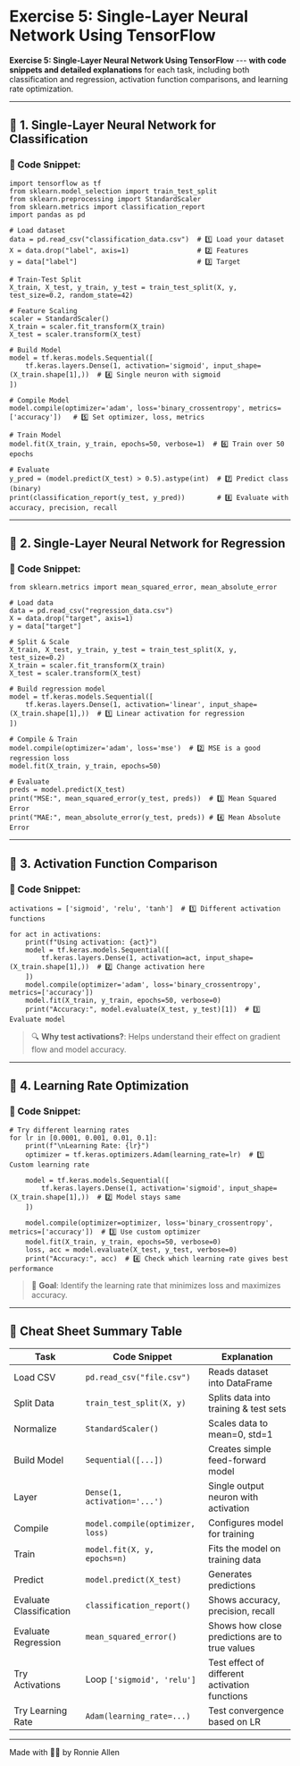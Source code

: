 # Exercise 5: Single-Layer Neural Network Using TensorFlow

**Exercise 5: Single-Layer Neural Network Using TensorFlow** --- **with code snippets and detailed explanations** for each task, including both classification and regression, activation function comparisons, and learning rate optimization.

* * * * *

🧠 1. **Single-Layer Neural Network for Classification**
--------------------------------------------------------

### 🔸 Code Snippet:

```
import tensorflow as tf
from sklearn.model_selection import train_test_split
from sklearn.preprocessing import StandardScaler
from sklearn.metrics import classification_report
import pandas as pd

# Load dataset
data = pd.read_csv("classification_data.csv")  # 1️⃣ Load your dataset
X = data.drop("label", axis=1)                 # 2️⃣ Features
y = data["label"]                              # 3️⃣ Target

# Train-Test Split
X_train, X_test, y_train, y_test = train_test_split(X, y, test_size=0.2, random_state=42)

# Feature Scaling
scaler = StandardScaler()
X_train = scaler.fit_transform(X_train)
X_test = scaler.transform(X_test)

# Build Model
model = tf.keras.models.Sequential([
    tf.keras.layers.Dense(1, activation='sigmoid', input_shape=(X_train.shape[1],))  # 4️⃣ Single neuron with sigmoid
])

# Compile Model
model.compile(optimizer='adam', loss='binary_crossentropy', metrics=['accuracy'])   # 5️⃣ Set optimizer, loss, metrics

# Train Model
model.fit(X_train, y_train, epochs=50, verbose=1)  # 6️⃣ Train over 50 epochs

# Evaluate
y_pred = (model.predict(X_test) > 0.5).astype(int)  # 7️⃣ Predict class (binary)
print(classification_report(y_test, y_pred))        # 8️⃣ Evaluate with accuracy, precision, recall

```

* * * * *

🧠 2. **Single-Layer Neural Network for Regression**
----------------------------------------------------

### 🔸 Code Snippet:

```
from sklearn.metrics import mean_squared_error, mean_absolute_error

# Load data
data = pd.read_csv("regression_data.csv")
X = data.drop("target", axis=1)
y = data["target"]

# Split & Scale
X_train, X_test, y_train, y_test = train_test_split(X, y, test_size=0.2)
X_train = scaler.fit_transform(X_train)
X_test = scaler.transform(X_test)

# Build regression model
model = tf.keras.models.Sequential([
    tf.keras.layers.Dense(1, activation='linear', input_shape=(X_train.shape[1],))  # 1️⃣ Linear activation for regression
])

# Compile & Train
model.compile(optimizer='adam', loss='mse')  # 2️⃣ MSE is a good regression loss
model.fit(X_train, y_train, epochs=50)

# Evaluate
preds = model.predict(X_test)
print("MSE:", mean_squared_error(y_test, preds))  # 3️⃣ Mean Squared Error
print("MAE:", mean_absolute_error(y_test, preds)) # 4️⃣ Mean Absolute Error

```

* * * * *

🧠 3. **Activation Function Comparison**
----------------------------------------

### 🔸 Code Snippet:

```
activations = ['sigmoid', 'relu', 'tanh']  # 1️⃣ Different activation functions

for act in activations:
    print(f"Using activation: {act}")
    model = tf.keras.models.Sequential([
        tf.keras.layers.Dense(1, activation=act, input_shape=(X_train.shape[1],))  # 2️⃣ Change activation here
    ])
    model.compile(optimizer='adam', loss='binary_crossentropy', metrics=['accuracy'])
    model.fit(X_train, y_train, epochs=50, verbose=0)
    print("Accuracy:", model.evaluate(X_test, y_test)[1])  # 3️⃣ Evaluate model

```

> 🔍 **Why test activations?**: Helps understand their effect on gradient flow and model accuracy.

* * * * *

🧠 4. **Learning Rate Optimization**
------------------------------------

### 🔸 Code Snippet:

```
# Try different learning rates
for lr in [0.0001, 0.001, 0.01, 0.1]:
    print(f"\nLearning Rate: {lr}")
    optimizer = tf.keras.optimizers.Adam(learning_rate=lr)  # 1️⃣ Custom learning rate

    model = tf.keras.models.Sequential([
        tf.keras.layers.Dense(1, activation='sigmoid', input_shape=(X_train.shape[1],))  # 2️⃣ Model stays same
    ])

    model.compile(optimizer=optimizer, loss='binary_crossentropy', metrics=['accuracy'])  # 3️⃣ Use custom optimizer
    model.fit(X_train, y_train, epochs=50, verbose=0)
    loss, acc = model.evaluate(X_test, y_test, verbose=0)
    print("Accuracy:", acc)  # 4️⃣ Check which learning rate gives best performance

```

> 🧪 **Goal**: Identify the learning rate that minimizes loss and maximizes accuracy.

* * * * *

🧾 Cheat Sheet Summary Table
----------------------------

| **Task** | **Code Snippet** | **Explanation** |
| --- | --- | --- |
| Load CSV | `pd.read_csv("file.csv")` | Reads dataset into DataFrame |
| Split Data | `train_test_split(X, y)` | Splits data into training & test sets |
| Normalize | `StandardScaler()` | Scales data to mean=0, std=1 |
| Build Model | `Sequential([...])` | Creates simple feed-forward model |
| Layer | `Dense(1, activation='...')` | Single output neuron with activation |
| Compile | `model.compile(optimizer, loss)` | Configures model for training |
| Train | `model.fit(X, y, epochs=n)` | Fits the model on training data |
| Predict | `model.predict(X_test)` | Generates predictions |
| Evaluate Classification | `classification_report()` | Shows accuracy, precision, recall |
| Evaluate Regression | `mean_squared_error()` | Shows how close predictions are to true values |
| Try Activations | Loop `['sigmoid', 'relu']` | Test effect of different activation functions |
| Try Learning Rate | `Adam(learning_rate=...)` | Test convergence based on LR |

* * * * *
Made with 🫶🏻 by Ronnie Allen
